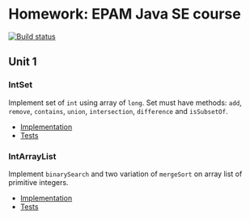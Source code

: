# Homework: EPAM Java SE course
[![Build status][travis-image]][travis-url]

## Unit 1
### IntSet
Implement set of `int` using array of `long`. Set must have methods: `add`, 
`remove`, `contains`, `union`, `intersection`, `difference` and `isSubsetOf`.
 - [Implementation](src/main/java/com/github/leo_scream/java_se_course/intset)
 - [Tests](src/test/java/com/github/leo_scream/java_se_course/intset)

### IntArrayList
Implement `binarySearch` and two variation of `mergeSort` on array list of 
primitive integers.
 - [Implementation](src/main/java/com/github/leo_scream/java_se_course/intarraylist)
 - [Tests](src/test/java/com/github/leo_scream/java_se_course/intarraylist)
 
[travis-image]: https://travis-ci.org/Leo-Scream/java-se-course.svg?branch=master
[travis-url]: https://travis-ci.org/Leo-Scream/java-se-course
